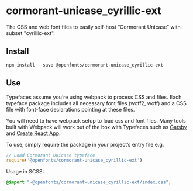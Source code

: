 
# cormorant-unicase_cyrillic-ext

The CSS and web font files to easily self-host “Cormorant Unicase” with subset "cyrillic-ext".

## Install

`npm install --save @openfonts/cormorant-unicase_cyrillic-ext`

## Use

Typefaces assume you’re using webpack to process CSS and files. Each typeface
package includes all necessary font files (woff2, woff) and a CSS file with
font-face declarations pointing at these files.

You will need to have webpack setup to load css and font files. Many tools built
with Webpack will work out of the box with Typefaces such as [Gatsby](https://github.com/gatsbyjs/gatsby)
and [Create React App](https://github.com/facebookincubator/create-react-app).

To use, simply require the package in your project’s entry file e.g.

```javascript
// Load Cormorant Unicase typeface
require('@openfonts/cormorant-unicase_cyrillic-ext')
```

Usage in SCSS:
```scss
@import "~@openfonts/cormorant-unicase_cyrillic-ext/index.css";
```
